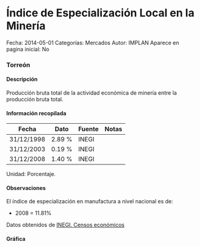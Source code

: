 Índice de Especialización Local en la Minería
=====

Fecha: 2014-05-01
Categorías: Mercados
Autor: IMPLAN
Aparece en pagina inicial: No

### Torreón

#### Descripción

Producción bruta total de la actividad económica de minería entre la producción bruta total.

<!-- break -->

#### Información recopilada

<table class="table table-hover table-bordered matriz">
  <thead>
    <tr><th>Fecha</th><th>Dato</th><th>Fuente</th><th>Notas</th></tr>
  </thead>
  <tbody>
    <tr><td class="centrado">31/12/1998</td><td class="derecha">2.89 %</td><td>INEGI</td><td></td></tr>
    <tr><td class="centrado">31/12/2003</td><td class="derecha">0.19 %</td><td>INEGI</td><td></td></tr>
    <tr><td class="centrado">31/12/2008</td><td class="derecha">1.40 %</td><td>INEGI</td><td></td></tr>
  </tbody>
</table>

Unidad: Porcentaje.

#### Observaciones

El índice de especialización en manufactura a nivel nacional es de: 

- 2008 = 11.81%

Datos obtenidos de [INEGI. Censos económicos](http://www3.inegi.org.mx/sistemas/saic/)

#### Gráfica

<div id="graficaDatos" class="grafica"></div>
<script>
  // Gráfica
  if (typeof vargraficaDatos === 'undefined') {
    vargraficaDatos = Morris.Line({
      element: 'graficaDatos',
      data: [{ fecha: '1998-12-31', dato: 2.8900 },{ fecha: '2003-12-31', dato: 0.1900 },{ fecha: '2008-12-31', dato: 1.4000 }],
      xkey: 'fecha',
      ykeys: ['dato'],
      labels: ['Dato'],
      lineColors: ['#FF5B02'],
      xLabelFormat: function(d) { return d.getDate()+'/'+(d.getMonth()+1)+'/'+d.getFullYear(); },
      dateFormat: function(ts) { var d = new Date(ts); return d.getDate() + '/' + (d.getMonth() + 1) + '/' + d.getFullYear(); }
    });
  }
</script>

